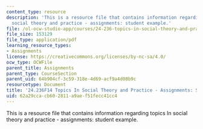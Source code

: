 ```yaml
---
content_type: resource
description: 'This is a resource file that contains information regarding topics In
  social theory and practice - assignments: student example.'
file: /ol-ocw-studio-app/courses/24-236-topics-in-social-theory-and-practice-race-and-racism-fall-2014/62a29ccacb602811a9aef51fecc41cc4_MIT24_236F14_FinalPaper.pdf
file_size: 153129
file_type: application/pdf
learning_resource_types:
- Assignments
license: https://creativecommons.org/licenses/by-nc-sa/4.0/
ocw_type: OCWFile
parent_title: Assignments
parent_type: CourseSection
parent_uid: 64b904cf-3c59-318e-4d69-acf9a4d08b9c
resourcetype: Document
title: '24.236F14 Topics In Social Theory and Practice - Assignments: Student Example'
uid: 62a29cca-cb60-2811-a9ae-f51fecc41cc4
---
```

This is a resource file that contains information regarding topics In social theory and practice - assignments: student example.